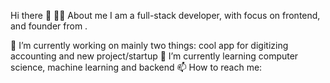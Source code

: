 Hi there 👋
👨‍💻 About me
I am a full-stack developer, with focus on frontend, and founder from .

🔭 I’m currently working on mainly two things: cool app for digitizing accounting and new project/startup
🌱 I’m currently learning computer science, machine learning and backend
📫 How to reach me:

